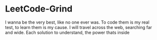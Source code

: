 # LeetCode-Grind
I wanna be the very best, like no one ever was.
To code them is my real test, to learn them is my cause.
I will travel across the web, searching far and wide.
Each solution to understand, the power thats inside
